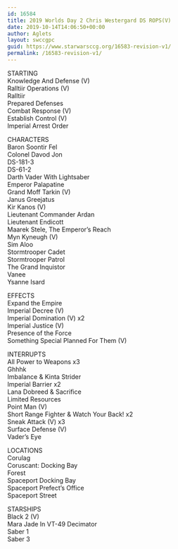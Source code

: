 ```yaml
---
id: 16584
title: 2019 Worlds Day 2 Chris Westergard DS ROPS(V)
date: 2019-10-14T14:06:50+00:00
author: Aglets
layout: swccgpc
guid: https://www.starwarsccg.org/16583-revision-v1/
permalink: /16583-revision-v1/
---
```

STARTING  
Knowledge And Defense (V)  
Ralltiir Operations (V)  
Ralltiir  
Prepared Defenses  
Combat Response (V)  
Establish Control (V)  
Imperial Arrest Order

CHARACTERS  
Baron Soontir Fel  
Colonel Davod Jon  
DS-181-3  
DS-61-2  
Darth Vader With Lightsaber  
Emperor Palapatine  
Grand Moff Tarkin (V)  
Janus Greejatus  
Kir Kanos (V)  
Lieutenant Commander Ardan  
Lieutenant Endicott  
Maarek Stele, The Emperor’s Reach  
Myn Kyneugh (V)  
Sim Aloo  
Stormtrooper Cadet  
Stormtrooper Patrol  
The Grand Inquistor  
Vanee  
Ysanne Isard

EFFECTS  
Expand the Empire  
Imperial Decree (V)  
Imperial Domination (V) x2  
Imperial Justice (V)  
Presence of the Force  
Something Special Planned For Them (V)

INTERRUPTS  
All Power to Weapons x3  
Ghhhk  
Imbalance & Kinta Strider  
Imperial Barrier x2  
Lana Dobreed & Sacrifice  
Limited Resources  
Point Man (V)  
Short Range Fighter & Watch Your Back! x2  
Sneak Attack (V) x3  
Surface Defense (V)  
Vader’s Eye

LOCATIONS  
Corulag  
Coruscant: Docking Bay  
Forest  
Spaceport Docking Bay  
Spaceport Prefect’s Office  
Spaceport Street

STARSHIPS  
Black 2 (V)  
Mara Jade In VT-49 Decimator  
Saber 1  
Saber 3